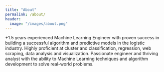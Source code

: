 ```yaml
---
title: "About"
permalink: /about/
header:
  image: "/images/about.png"
---
```


+1.5 years experienced Machine Learning Engineer with proven success in building a successful algorithm and predictive models in the logistic industry. Highly proficient at cluster and classification, regression, web scraping, data analysis and visualization. Passionate engineer and thriving analyst with the ability to Machine Learning techniques and algorithm development to solve real-world problems.
